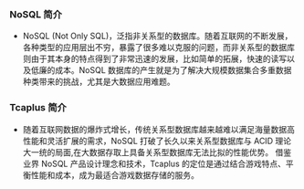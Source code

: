 ### NoSQL 简介
- NoSQL (Not Only SQL)，泛指非关系型的数据库。随着互联网的不断发展，各种类型的应用层出不穷，暴露了很多难以克服的问题，而非关系型的数据库则由于其本身的特点得到了非常迅速的发展，比如简单的拓展，快速的读写以及低廉的成本。NoSQL 数据库的产生就是为了解决大规模数据集合多重数据种类带来的挑战，尤其是大数据应用难题。

### Tcaplus 简介
- 随着互联网数据的爆炸式增长，传统关系型数据库越来越难以满足海量数据高性能和灵活扩展的需求，NoSQL 打破了长久以来关系型数据库与 ACID 理论大一统的局面,在大数据存取上具备关系型数据库无法比拟的性能优势。 借鉴业界  NoSQL 产品设计理念和技术，Tcaplus 的定位是通过结合游戏特点、平衡性能和成本，成为最适合游戏数据存储的服务。